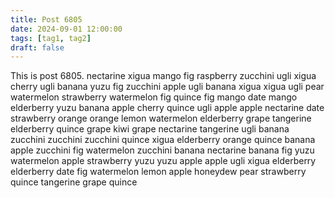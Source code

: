 ```yaml
---
title: Post 6805
date: 2024-09-01 12:00:00
tags: [tag1, tag2]
draft: false
---
```

This is post 6805.
nectarine
xigua
mango
fig
raspberry
zucchini
ugli
xigua
cherry
ugli
banana
yuzu
fig
zucchini
apple
ugli
banana
xigua
xigua
ugli
pear
watermelon
strawberry
watermelon
fig
quince
fig
mango
date
mango
elderberry
yuzu
banana
apple
cherry
quince
ugli
apple
apple
nectarine
date
strawberry
orange
orange
lemon
watermelon
elderberry
grape
tangerine
elderberry
quince
grape
kiwi
grape
nectarine
tangerine
ugli
banana
zucchini
zucchini
zucchini
quince
xigua
elderberry
orange
quince
banana
apple
zucchini
fig
watermelon
zucchini
banana
nectarine
banana
fig
yuzu
watermelon
apple
strawberry
yuzu
yuzu
apple
apple
ugli
xigua
elderberry
elderberry
date
fig
watermelon
lemon
apple
honeydew
pear
strawberry
quince
tangerine
grape
quince
